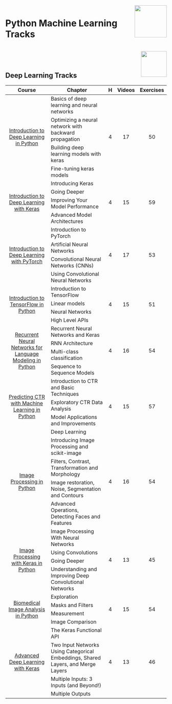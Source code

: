 <img align="right" width="100" src="https://github.com/cs-MohamedAyman/DataCamp-Tracks/blob/master/organizations-logos/datacamp.jpg">

# Python Machine Learning Tracks

<br>
<img align="right" width="80" height="80" src="https://github.com/cs-MohamedAyman/DataCamp-Tracks/blob/master/organizations-logos/python.jpg">
<br><br>

## Deep Learning Tracks

<table>
    <thead>
        <tr>
            <th width="40%">Course</th>
            <th width="60%">Chapter</th>
            <th>H</th>
            <th>Videos</th>
            <th>Exercises</th>
        </tr>
    </thead>
    <tbody>
            <tr>
                <td rowspan=4 align=center>
<a href="https://learn.datacamp.com/courses/introduction-to-deep-learning-in-python">Introduction to Deep Learning in Python</a><br>
                <td align="left">Basics of deep learning and neural networks</td>
                <td rowspan=4 align="center">4</td>
                <td rowspan=4 align="center">17</td>
                <td rowspan=4 align="center">50</td>
                </td>
            </tr>
            <tr>
                <td align="left">Optimizing a neural network with backward propagation</td>
            </tr>
            <tr>
                <td align="left">Building deep learning models with keras</td>
            </tr>
            <tr>
                <td align="left">Fine-tuning keras models</td>
            </tr>
            <tr>
                <td rowspan=4 align=center>
<a href="https://learn.datacamp.com/courses/introduction-to-deep-learning-with-keras">Introduction to Deep Learning with Keras</a><br>
                <td align="left">Introducing Keras</td>
                <td rowspan=4 align="center">4</td>
                <td rowspan=4 align="center">15</td>
                <td rowspan=4 align="center">59</td>
                </td>
            </tr>
            <tr>
                <td align="left">Going Deeper</td>
            </tr>
            <tr>
                <td align="left">Improving Your Model Performance</td>
            </tr>
            <tr>
                <td align="left">Advanced Model Architectures</td>
            </tr>
            <tr>
                <td rowspan=4 align=center>
<a href="https://learn.datacamp.com/courses/introduction-to-deep-learning-with-pytorch">Introduction to Deep Learning with PyTorch</a><br>
                <td align="left">Introduction to PyTorch</td>
                <td rowspan=4 align="center">4</td>
                <td rowspan=4 align="center">17</td>
                <td rowspan=4 align="center">53</td>
                </td>
            </tr>
            <tr>
                <td align="left">Artificial Neural Networks</td>
            </tr>
            <tr>
                <td align="left">Convolutional Neural Networks (CNNs)</td>
            </tr>
            <tr>
                <td align="left">Using Convolutional Neural Networks</td>
            </tr>
            <tr>
                <td rowspan=4 align=center>
<a href="https://learn.datacamp.com/courses/introduction-to-tensorflow-in-python">Introduction to TensorFlow in Python</a><br>
                <td align="left">Introduction to TensorFlow</td>
                <td rowspan=4 align="center">4</td>
                <td rowspan=4 align="center">15</td>
                <td rowspan=4 align="center">51</td>
                </td>
            </tr>
            <tr>
                <td align="left">Linear models</td>
            </tr>
            <tr>
                <td align="left">Neural Networks</td>
            </tr>
            <tr>
                <td align="left">High Level APIs</td>
            </tr>
            <tr>
                <td rowspan=4 align=center>
<a href="https://learn.datacamp.com/courses/recurrent-neural-networks-for-language-modeling-in-python">Recurrent Neural Networks for Language Modeling in Python</a><br>
                <td align="left">Recurrent Neural Networks and Keras</td>
                <td rowspan=4 align="center">4</td>
                <td rowspan=4 align="center">16</td>
                <td rowspan=4 align="center">54</td>
                </td>
            </tr>
            <tr>
                <td align="left">RNN Architecture</td>
            </tr>
            <tr>
                <td align="left">Multi-class classification</td>
            </tr>
            <tr>
                <td align="left">Sequence to Sequence Models</td>
            </tr>
            <tr>
                <td rowspan=4 align=center>
<a href="https://learn.datacamp.com/courses/predicting-ctr-with-machine-learning-in-python">Predicting CTR with Machine Learning in Python</a><br>
                <td align="left">Introduction to CTR and Basic Techniques</td>
                <td rowspan=4 align="center">4</td>
                <td rowspan=4 align="center">15</td>
                <td rowspan=4 align="center">57</td>
                </td>
            </tr>
            <tr>
                <td align="left">Exploratory CTR Data Analysis</td>
            </tr>
            <tr>
                <td align="left">Model Applications and Improvements</td>
            </tr>
            <tr>
                <td align="left">Deep Learning</td>
            </tr>
            <tr>
                <td rowspan=4 align=center>
<a href="https://learn.datacamp.com/courses/image-processing-in-python">Image Processing in Python</a><br>
                <td align="left">Introducing Image Processing and scikit-image</td>
                <td rowspan=4 align="center">4</td>
                <td rowspan=4 align="center">16</td>
                <td rowspan=4 align="center">54</td>
                </td>
            </tr>
            <tr>
                <td align="left">Filters, Contrast, Transformation and Morphology</td>
            </tr>
            <tr>
                <td align="left">Image restoration, Noise, Segmentation and Contours</td>
            </tr>
            <tr>
                <td align="left">Advanced Operations, Detecting Faces and Features</td>
            </tr>
            <tr>
                <td rowspan=4 align=center>
<a href="https://learn.datacamp.com/courses/image-processing-with-keras-in-python">Image Processing with Keras in Python</a><br>
                <td align="left">Image Processing With Neural Networks</td>
                <td rowspan=4 align="center">4</td>
                <td rowspan=4 align="center">13</td>
                <td rowspan=4 align="center">45</td>
                </td>
            </tr>
            <tr>
                <td align="left">Using Convolutions</td>
            </tr>
            <tr>
                <td align="left">Going Deeper</td>
            </tr>
            <tr>
                <td align="left">Understanding and Improving Deep Convolutional Networks</td>
            </tr>
            <tr>
                <td rowspan=4 align=center>
<a href="https://learn.datacamp.com/courses/biomedical-image-analysis-in-python">Biomedical Image Analysis in Python</a><br>
                <td align="left">Exploration</td>
                <td rowspan=4 align="center">4</td>
                <td rowspan=4 align="center">15</td>
                <td rowspan=4 align="center">54</td>
                </td>
            </tr>
            <tr>
                <td align="left">Masks and Filters</td>
            </tr>
            <tr>
                <td align="left">Measurement</td>
            </tr>
            <tr>
                <td align="left">Image Comparison</td>
            </tr>
            <tr>
                <td rowspan=4 align=center>
<a href="https://learn.datacamp.com/courses/advanced-deep-learning-with-keras">Advanced Deep Learning with Keras</a><br>
                <td align="left">The Keras Functional API</td>
                <td rowspan=4 align="center">4</td>
                <td rowspan=4 align="center">13</td>
                <td rowspan=4 align="center">46</td>
                </td>
            </tr>
            <tr>
                <td align="left">Two Input Networks Using Categorical Embeddings, Shared Layers, and Merge Layers</td>
            </tr>
            <tr>
                <td align="left">Multiple Inputs: 3 Inputs (and Beyond!)</td>
            </tr>
            <tr>
                <td align="left">Multiple Outputs</td>
            </tr>
    </tbody>
</table>

